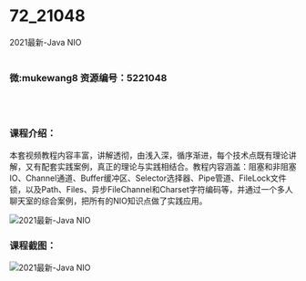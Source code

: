 # 72_21048
2021最新-Java NIO
<br/></br>
<h3>微:mukewang8 资源编号：5221048</h3>
<br/></br>
<h3>课程介绍：</h3>
<p>本套视频教程内容丰富，讲解透彻，由浅入深，循序渐进，每个技术点既有理论讲解，又有配套实践案例，真正的理论与实践相结合。教程内容涵盖：阻塞和非阻塞IO、Channel通道、Buffer缓冲区、Selector选择器、Pipe管道、FileLock文件锁，以及Path、Files、异步FileChannel和Charset字符编码等，并通过一个多人聊天室的综合案例，把所有的<a title="查看与 NIO 相关的文章" target="_blank">NIO</a>知识点做了实践应用。</p>
<p><img src="https://www.ko996.com/wp-content/uploads/img/2021/09/1-22-300x164.png" alt="2021最新-Java NIO"></p>
<div class="info-desc">
<h3>课程截图：</h3>
<p><img src="https://www.ko996.com/wp-content/uploads/img/2021/09/2-20.png" alt="2021最新-Java NIO"></p>


			
</div>
